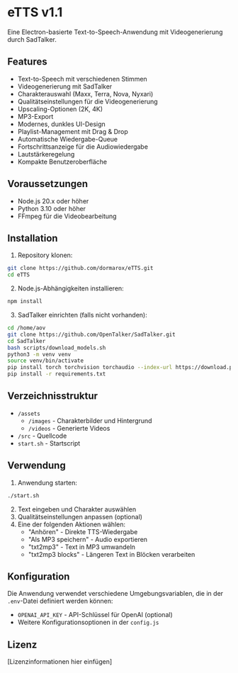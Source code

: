 # eTTS v1.1

Eine Electron-basierte Text-to-Speech-Anwendung mit Videogenerierung durch SadTalker.

## Features

- Text-to-Speech mit verschiedenen Stimmen
- Videogenerierung mit SadTalker
- Charakterauswahl (Maxx, Terra, Nova, Nyxari)
- Qualitätseinstellungen für die Videogenerierung
- Upscaling-Optionen (2K, 4K)
- MP3-Export
- Modernes, dunkles UI-Design
- Playlist-Management mit Drag & Drop
- Automatische Wiedergabe-Queue
- Fortschrittsanzeige für die Audiowiedergabe
- Lautstärkeregelung
- Kompakte Benutzeroberfläche

## Voraussetzungen

- Node.js 20.x oder höher
- Python 3.10 oder höher
- FFmpeg für die Videobearbeitung

## Installation

1. Repository klonen:
```bash
git clone https://github.com/dormarox/eTTS.git
cd eTTS
```

2. Node.js-Abhängigkeiten installieren:
```bash
npm install
```

3. SadTalker einrichten (falls nicht vorhanden):
```bash
cd /home/aov
git clone https://github.com/OpenTalker/SadTalker.git
cd SadTalker
bash scripts/download_models.sh
python3 -m venv venv
source venv/bin/activate
pip install torch torchvision torchaudio --index-url https://download.pytorch.org/whl/cpu
pip install -r requirements.txt
```

## Verzeichnisstruktur

- `/assets`
  - `/images` - Charakterbilder und Hintergrund
  - `/videos` - Generierte Videos
- `/src` - Quellcode
- `start.sh` - Startscript

## Verwendung

1. Anwendung starten:
```bash
./start.sh
```

2. Text eingeben und Charakter auswählen
3. Qualitätseinstellungen anpassen (optional)
4. Eine der folgenden Aktionen wählen:
   - "Anhören" - Direkte TTS-Wiedergabe
   - "Als MP3 speichern" - Audio exportieren
   - "txt2mp3" - Text in MP3 umwandeln
   - "txt2mp3 blocks" - Längeren Text in Blöcken verarbeiten

## Konfiguration

Die Anwendung verwendet verschiedene Umgebungsvariablen, die in der `.env`-Datei definiert werden können:
- `OPENAI_API_KEY` - API-Schlüssel für OpenAI (optional)
- Weitere Konfigurationsoptionen in der `config.js`

## Lizenz

[Lizenzinformationen hier einfügen]
